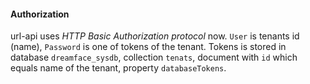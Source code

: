 #### Authorization

url-api uses *HTTP Basic Authorization protocol* now. `User` is tenants id (name), `Password` is one of tokens of the tenant. Tokens is stored in database `dreamface_sysdb`, collection `tenats`, document with `id` which equals name of the tenant, property `databaseTokens`.
